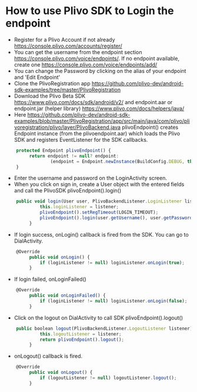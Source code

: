 # How to use Plivo SDK to Login the endpoint
- Register for a Plivo Account if not already https://console.plivo.com/accounts/register/
- You can get the username from the endpoint section https://console.plivo.com/voice/endpoints/. If no endpoint available, create one https://console.plivo.com/voice/endpoints/add/
- You can change the Password by clicking on the alias of your endpoint and 'Edit Endpoint'
- Clone the PlivoRegistration app https://github.com/plivo-dev/android-sdk-examples/tree/master/PlivoRegistration
- Download the Plivo Beta SDK https://www.plivo.com/docs/sdk/android/v2/ and endpoint.aar or endpoint.jar (helper library) https://www.plivo.com/docs/helpers/java/
- Here https://github.com/plivo-dev/android-sdk-examples/blob/master/PlivoRegistration/app/src/main/java/com/plivo/plivoregistration/plivo/layer/PlivoBackend.java plivoEndpoint() creates Endpoint instance (from the plivoendpoint.aar) which loads the Plivo SDK and registers EventListener for the SDK callbacks.
```javascript
    protected Endpoint plivoEndpoint() {
         return endpoint != null? endpoint:
                 (endpoint = Endpoint.newInstance(BuildConfig.DEBUG, this));
    }
```

- Enter the username and password on the LoginActivity screen.
- When you click on sign in, create a User object with the entered fields and call the PlivoSDK plivoEndpoint().login()
```javascript
    public void login(User user, PlivoBackendListener.LoginListener listener) {
             this.loginListener = listener;
             plivoEndpoint().setRegTimeout(LOGIN_TIMEOUT);
             plivoEndpoint().login(user.getUsername(), user.getPassword());
         }
```

- If login success, onLogin() callback is fired from the SDK. You can go to DialActivity.
```javascript
    @Override
         public void onLogin() {
             if (loginListener != null) loginListener.onLogin(true);
         }
```

- If login failed, onLoginFailed()
```javascript
    @Override
         public void onLoginFailed() {
             if (loginListener != null) loginListener.onLogin(false);
         }
```

- Click on the logout on DialActivity to call SDK plivoEndpoint().logout()
```javascript
    public boolean logout(PlivoBackendListener.LogoutListener listener) {
             this.logoutListener = listener;
             return plivoEndpoint().logout();
         }
```

- onLogout() callback is fired.
```javascript
    @Override
         public void onLogout() {
             if (logoutListener != null) logoutListener.logout();
         }
```
